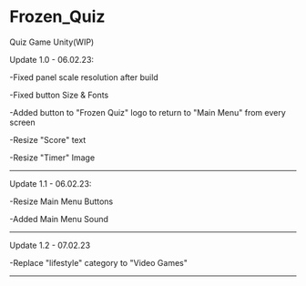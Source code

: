 # Frozen_Quiz
Quiz Game Unity(WIP)

Update 1.0 - 06.02.23:

-Fixed panel scale resolution after build

-Fixed button Size & Fonts

-Added button to "Frozen Quiz" logo to return to "Main Menu" from every screen

-Resize "Score" text

-Resize "Timer" Image

_______________________________________________________________________________________

Update 1.1 - 06.02.23:

-Resize Main Menu Buttons

-Added Main Menu Sound

_______________________________________________________________________________________

Update 1.2 - 07.02.23

-Replace "lifestyle" category to "Video Games"

_______________________________________________________________________________________
